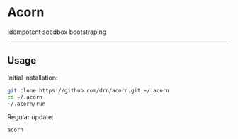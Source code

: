 # Acorn

Idempotent seedbox bootstraping

* * *

## Usage

Initial installation:

```bash
git clone https://github.com/drn/acorn.git ~/.acorn
cd ~/.acorn
~/.acorn/run
```

Regular update:

```bash
acorn
```
